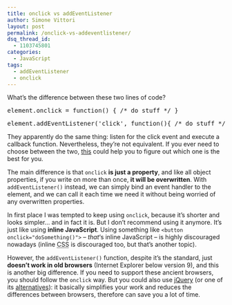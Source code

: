 ```yaml
---
title: onclick vs addEventListener
author: Simone Vittori
layout: post
permalink: /onclick-vs-addeventlistener/
dsq_thread_id:
  - 1103745801
categories:
  - JavaScript
tags:
  - addEventListener
  - onclick
---
```

<div id="jbID-278" class="jbPost">
  <p>
    What&#8217;s the difference between these two lines of code?
  </p>
  
  <pre>element.onclick = function() { /* do stuff */ }</pre>
  
  <pre>element.addEventListener('click', function(){ /* do stuff */ }, false);</pre>
  
  <p>
    They apparently do the same thing: listen for the click event and execute a callback function. Nevertheless, they&#8217;re not equivalent. If you ever need to choose between the two, <a href="https://gist.github.com/simonewebdesign/4017724" target="_blank" rel="nofollow">this</a> could help you to figure out which one is the best for you.
  </p>
  
  <p>
    The main difference is that <code>onclick</code> <strong>is just a property</strong>, and like all object properties, if you write on more than once, <strong>it will be overwritten</strong>. With <code>addEventListener()</code> instead, we can simply bind an event handler to the element, and we can call it each time we need it without being worried of any overwritten properties.
  </p>
  
  <p>
    In first place I was tempted to keep using <code>onclick</code>, because it&#8217;s shorter and looks simpler&#8230; and in fact it is. But I don&#8217;t recommend using it anymore. It&#8217;s just like using <strong>inline JavaScript</strong>. Using something like <code>&lt;button onclick="doSomething()"&gt;</code> &#8211; <em>that</em>&#8216;s inline JavaScript &#8211; is highly discouraged nowadays (inline <abbr title="Cascading Style Sheets">CSS</abbr> is discouraged too, but that&#8217;s another topic).
  </p>
  
  <p>
    However, the <code>addEventListener()</code> function, despite it&#8217;s the standard, just <strong>doesn&#8217;t work in old browsers</strong> (Internet Explorer below version 9), and this is another big difference. If you need to support these ancient browsers, you should follow the <code>onclick</code> way. But you could also use <a href="http://jquery.com/" target="_blank" rel="nofollow">jQuery</a> (or one of its <a href="http://www.jscripters.com/popular-jquery-alternatives/" title="Popular jQuery Alternatives" target="_blank" rel="nofollow">alternatives</a>): it basically simplifies your work and reduces the differences between browsers, therefore can save you a lot of time.
  </p>
</div>